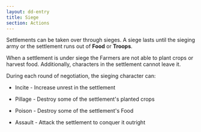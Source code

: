 ```yaml
---
layout: dd-entry
title: Siege
section: Actions
---
```


Settlements can be taken over through sieges. A siege lasts until the sieging army or the settlement runs out of **Food** or **Troops**.

When a settlement is under siege the Farmers are not able to plant crops or harvest food. Additionally, characters in the settlement cannot leave it.

During each round of negotiation, the sieging character can:

* Incite - Increase unrest in the settlement

* Pillage - Destroy some of the settlement's planted crops

* Poison - Destroy some of the settlement's Food

* Assault - Attack the settlement to conquer it outright
  